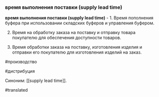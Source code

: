 ### время выполнения поставки (supply lead time)

**время выполнения поставки (supply lead time)** - 1. Время пополнения буфера при использовании складских буферов и управления буфером.

2. Время на обработку заказа на поставку и отправку товара покупателю для обеспечения доступности товаров.

3. Время обработки заказа на поставку, изготовления изделия и отправки его покупателю для изготовления изделий на заказ.

#производство

#дистрибуция

Синоним: [[supply lead time]].

#translated
